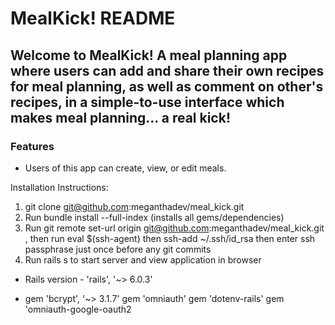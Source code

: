 # MealKick! README

## Welcome to MealKick! A meal planning app where users can add and share their own recipes for meal planning, as well as comment on other's recipes, in a simple-to-use interface which makes meal planning... a real kick!

### Features

- Users of this app can create, view, or edit meals.


Installation Instructions:

1) git clone git@github.com:meganthadev/meal_kick.git
2) Run   bundle install --full-index (installs all gems/dependencies)
2) Run   git remote set-url origin git@github.com:meganthadev/meal_kick.git , then run   eval $(ssh-agent)  then 
  ssh-add ~/.ssh/id_rsa   then enter ssh passphrase just once before any git commits
3) Run rails s to start server and view application in browser



* Rails version - 'rails', '~> 6.0.3'

* gem 'bcrypt', '~> 3.1.7'
  gem 'omniauth'
  gem 'dotenv-rails'
  gem 'omniauth-google-oauth2



